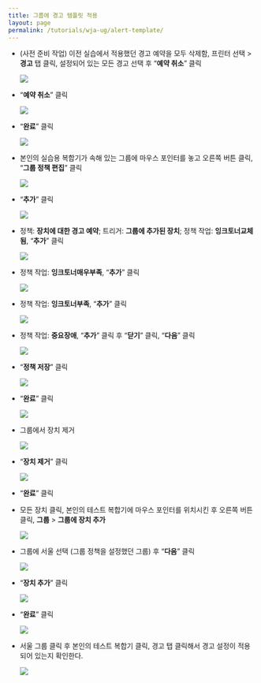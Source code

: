 ```yaml
---
title: 그룹에 경고 템플릿 적용
layout: page
permalink: /tutorials/wja-ug/alert-template/
---
```

  * (사전 준비 작업) 이전 실습에서 적용했던 경고 예약을 모두 삭제함, 프린터 선택 > **경고** 탭 클릭, 설정되어 있는 모든 경고 선택 후 “**예약 취소**” 클릭

	![](http://soonmo.github.io/images/1.png)

  * “**예약 취소**” 클릭

	![](http://soonmo.github.io/images/2.png)

  * &#8220;**완료**&#8221; 클릭

	![](http://soonmo.github.io/images/3.png)

  * 본인의 실습용 복합기가 속해 있는 그룹에 마우스 포인터를 놓고 오른쪽 버튼 클릭, “**그룹 정책 편집**” 클릭

	![](http://soonmo.github.io/images/4.png)

  * &#8220;**추가**&#8221; 클릭

	![](http://soonmo.github.io/images/5.png)

  * 정책: **장치에 대한 경고 예약**; 트리거: **그룹에 추가된 장치**; 정책 작업: **잉크토너교체됨**, “**추가**” 클릭

	![](http://soonmo.github.io/images/6.png)

  * 정책 작업: **잉크토너매우부족**, “**추가**” 클릭

	![](http://soonmo.github.io/images/7.png)

  * 정책 작업: **잉크토너부족**, “**추가**” 클릭

	![](http://soonmo.github.io/images/8.png)

  * 정책 작업: **중요장애**, “**추가**” 클릭 후 “**닫기**” 클릭, “**다음**” 클릭

	![](http://soonmo.github.io/images/11.png)

  * &#8220;**정책 저장**&#8221; 클릭

	![](http://soonmo.github.io/images/12.png)

  * &#8220;**완료**&#8221; 클릭

	![](http://soonmo.github.io/images/13.png)

  * 그룹에서 장치 제거

	![](http://soonmo.github.io/images/14.png)

  * &#8220;**장치 제거**&#8221; 클릭

	![](http://soonmo.github.io/images/15.png)

  * &#8220;**완료**&#8221; 클릭
  * 모든 장치 클릭, 본인의 테스트 복합기에 마우스 포인터를 위치시킨 후 오른쪽 버튼 클릭, **그룹** > **그룹에 장치 추가**

	![](http://soonmo.github.io/images/17.png)

  * 그룹에 서울 선택 (그룹 정책을 설정했던 그룹) 후 “**다음**” 클릭

	![](http://soonmo.github.io/images/18.png)

  * “**장치 추가**” 클릭

	![](http://soonmo.github.io/images/19.png)

  * &#8220;**완료**&#8221; 클릭

	![](http://soonmo.github.io/images/20.png)

  * 서울 그룹 클릭 후 본인의 테스트 복합기 클릭, 경고 탭 클릭해서 경고 설정이 적용되어 있는지 확인한다.

	![](http://soonmo.github.io/images/21.png)